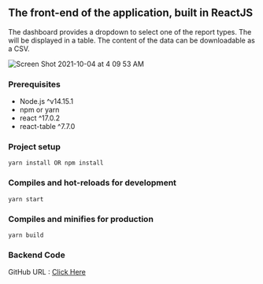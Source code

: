 ## The front-end of the application, built in ReactJS

The dashboard provides a dropdown to select one of the report types. The will be displayed in a table. The content of the data can be downloadable as a CSV.

![Screen Shot 2021-10-04 at 4 09 53 AM](https://user-images.githubusercontent.com/80531625/135773818-1e2bab7f-7941-4373-950d-82c073a75d7f.png)

### Prerequisites

* Node.js ^v14.15.1
* npm or yarn
* react ^17.0.2
* react-table ^7.7.0

### Project setup
```
yarn install OR npm install
```

### Compiles and hot-reloads for development
```
yarn start
```

### Compiles and minifies for production
```
yarn build
```

### Backend Code

GitHub URL : [Click Here](https://github.com/dilannet777/report_tool_api)
